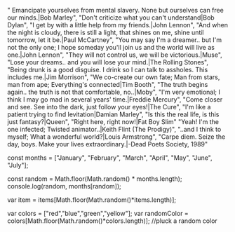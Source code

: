 " Emancipate yourselves from mental slavery. None but ourselves can free our minds.|Bob Marley",
"Don't criticize what you can't understand|Bob Dylan",
"I get by with a little help from my friends.|John Lennon",
"And when the night is cloudy, there is still a light, that shines on me, shine until tomorrow, let it be.|Paul McCartney",
"You may say I'm a dreamer.. but I'm not the only one; I hope someday you'll join us and the world will live as one.|John Lennon",
"They will not control us, we will be victorious.|Muse",
"Lose your dreams.. and you will lose your mind.|The Rolling Stones",
"Being drunk is a good disguise. I drink so I can talk to assholes. This includes me.|Jim Morrison",
"We co-create our own fate; Man from stars, man from ape; Everything's connected|Tim Booth",
"The truth begins again.. the truth is not that comfortable, no..|Moby",
"I'm very emotional; I think I may go mad in several years' time.|Freddie Mercury",
"Come closer and see. See into the dark, just follow your eyes!|The Cure",
"I'm like a patient trying to find levitation|Damian Marley",
"Is this the real life, is this just fantasy?|Queen",
"Right here, right now!|Fat Boy Slim"
"Yeah! I'm the one infected; Twisted animator..|Keith Flint (The Prodigy)",
"..and I think to myself; What a wonderful world?|Louis Armstrong",
"Carpe diem. Seize the day, boys. Make your lives extraordinary.|-Dead Poets Society, 1989"



const months = ["January", "February", "March", "April", "May", "June", "July"];

const random = Math.floor(Math.random() * months.length);
console.log(random, months[random]);


var item = items[Math.floor(Math.random()*items.length)];


var colors = ["red","blue","green","yellow"];
var randomColor = colors[Math.floor(Math.random()*colors.length)]; //pluck a random color
